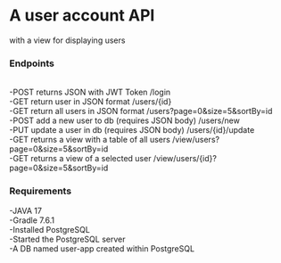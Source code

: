 # A user account API
with a view for displaying users
<h3> Endpoints </h3>
<br>  -POST returns JSON with JWT Token /login
<br>  -GET return user in JSON format /users/{id}
<br>  -GET return all users in JSON format /users?page=0&size=5&sortBy=id
<br>  -POST add a new user to db (requires JSON body) /users/new
<br>  -PUT update a user in db (requires JSON body) /users/{id}/update
<br>  -GET returns a view with a table of all users /view/users?page=0&size=5&sortBy=id
<br>  -GET returns a view of a selected user /view/users/{id}?page=0&size=5&sortBy=id 
<h3> Requirements </h3>
   -JAVA 17
<br>  -Gradle 7.6.1
<br>  -Installed PostgreSQL
<br>  -Started the PostgreSQL server
<br>  -A DB named user-app created within PostgreSQL

